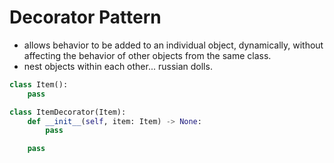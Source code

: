 
# Decorator Pattern

- allows behavior to be added to an individual object, dynamically, without affecting the behavior of other objects from the same class.
- nest objects within each other... russian dolls.

```python
class Item():
    pass

class ItemDecorator(Item):
    def __init__(self, item: Item) -> None:
        pass

    pass
```